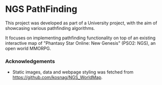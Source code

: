  # NGS PathFinding

This project was developed as part of a University project, with the aim of showcasing various pathfinding algorithms.

It focuses on implementing pathfinding functionality on top of an existing interactive map of "Phantasy Star Online: New Genesis" (PSO2: NGS), an open world MMORPG.

### Acknowledgements

- Static images, data and webpage styling was fetched from https://github.com/kosnag/NGS_WorldMap.
